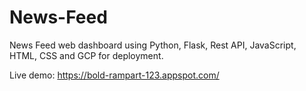 # News-Feed
News Feed web dashboard using Python, Flask, Rest API, JavaScript, HTML, CSS and GCP for deployment.

Live demo: https://bold-rampart-123.appspot.com/
